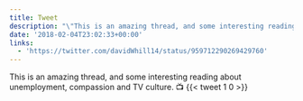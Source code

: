 ```yaml
---
title: Tweet
description: "\"This is an amazing thread, and some interesting reading about unemployment, compassion and TV culture. \U0001F4FA \""
date: '2018-02-04T23:02:33+00:00'
links:
  - 'https://twitter.com/davidWhill14/status/959712290269429760'
---
```

This is an amazing thread, and some interesting reading about unemployment, compassion and TV culture. 📺 
      {{< tweet 1 0 >}}
    
